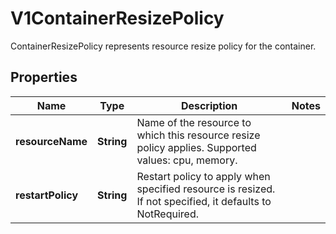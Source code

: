 

# V1ContainerResizePolicy

ContainerResizePolicy represents resource resize policy for the container.

## Properties

| Name | Type | Description | Notes |
|------------ | ------------- | ------------- | -------------|
|**resourceName** | **String** | Name of the resource to which this resource resize policy applies. Supported values: cpu, memory. |  |
|**restartPolicy** | **String** | Restart policy to apply when specified resource is resized. If not specified, it defaults to NotRequired. |  |



